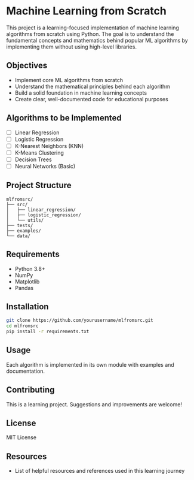 # Machine Learning from Scratch

This project is a learning-focused implementation of machine learning algorithms from scratch using Python. The goal is to understand the fundamental concepts and mathematics behind popular ML algorithms by implementing them without using high-level libraries.

## Objectives

- Implement core ML algorithms from scratch
- Understand the mathematical principles behind each algorithm
- Build a solid foundation in machine learning concepts
- Create clear, well-documented code for educational purposes

## Algorithms to be Implemented

- [ ] Linear Regression
- [ ] Logistic Regression
- [ ] K-Nearest Neighbors (KNN)
- [ ] K-Means Clustering
- [ ] Decision Trees
- [ ] Neural Networks (Basic)

## Project Structure

```
mlfromsrc/
├── src/
│   ├── linear_regression/
│   ├── logistic_regression/
│   └── utils/
├── tests/
├── examples/
└── data/
```

## Requirements

- Python 3.8+
- NumPy
- Matplotlib
- Pandas

## Installation

```bash
git clone https://github.com/yourusername/mlfromsrc.git
cd mlfromsrc
pip install -r requirements.txt
```

## Usage

Each algorithm is implemented in its own module with examples and documentation.

## Contributing

This is a learning project. Suggestions and improvements are welcome!

## License

MIT License

## Resources

- List of helpful resources and references used in this learning journey
